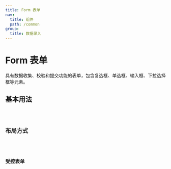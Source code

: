 ```yaml
---
title: Form 表单
nav:
  title: 组件
  path: /common
group:
  title: 数据录入
---
```


# Form 表单

具有数据收集、校验和提交功能的表单，包含复选框、单选框、输入框、下拉选择框等元素。

## 基本用法

<code src="./demos/index1.tsx"/>

## 布局方式

<code src="./demos/index2.tsx"/>

## 受控表单

<code src="./demos/index3.tsx"/>
